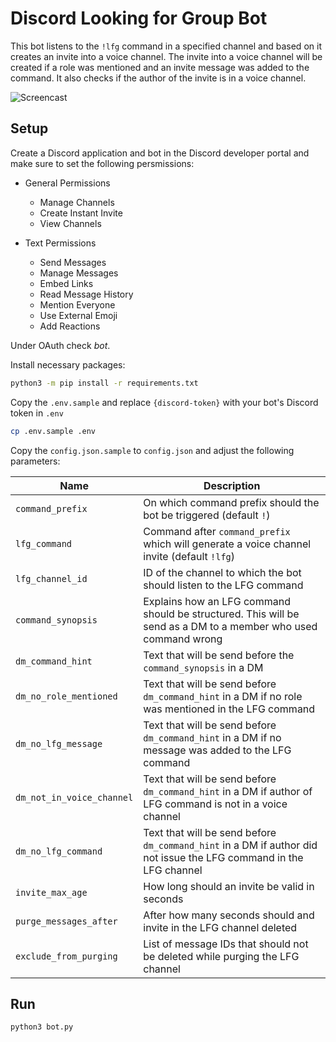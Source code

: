 # Discord Looking for Group Bot

This bot listens to the `!lfg` command in a specified channel and based on it creates an invite into a voice channel. The invite into a voice channel will be created if a role was mentioned and an invite message was added to the command. It also checks if the author of the invite is in a voice channel.

![Screencast](./images/screencast_large.gif)

## Setup

Create a Discord application and bot in the Discord developer portal and make sure to set the following persmissions:

 * General Permissions
    * Manage Channels
    * Create Instant Invite
    * View Channels

 * Text Permissions
    * Send Messages
    * Manage Messages
    * Embed Links
    * Read Message History
    * Mention Everyone
    * Use External Emoji
    * Add Reactions

Under OAuth check _bot_.

Install necessary packages:

```bash
python3 -m pip install -r requirements.txt
```

Copy the `.env.sample` and replace `{discord-token}` with your bot's Discord token in `.env`

```bash
cp .env.sample .env
```

Copy the `config.json.sample` to `config.json` and adjust the following parameters:

| Name                      | Description |
| ------------------------- | ------------- |
| `command_prefix`          | On which command prefix should the bot be triggered (default `!`) |
| `lfg_command`             | Command after `command_prefix` which will generate a voice channel invite (default `!lfg`) |
| `lfg_channel_id`          | ID of the channel to which the bot should listen to the LFG command |
| `command_synopsis`        | Explains how an LFG command should be structured. This will be send as a DM to a member who used command wrong |
| `dm_command_hint`         | Text that will be send before the `command_synopsis` in a DM |
| `dm_no_role_mentioned`    | Text that will be send before `dm_command_hint` in a DM if no role was mentioned in the LFG command |
| `dm_no_lfg_message`       | Text that will be send before `dm_command_hint` in a DM if no message was added to the LFG command |
| `dm_not_in_voice_channel` | Text that will be send before `dm_command_hint` in a DM if author of LFG command is not in a voice channel  |
| `dm_no_lfg_command`       | Text that will be send before `dm_command_hint` in a DM if author did not issue the LFG command in the LFG channel |
| `invite_max_age`          | How long should an invite be valid in seconds |
| `purge_messages_after`    | After how many seconds should and invite in the LFG channel deleted |
| `exclude_from_purging`    | List of message IDs that should not be deleted while purging the LFG channel |


## Run
```bash
python3 bot.py
```
